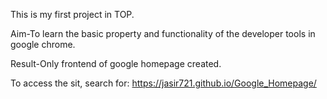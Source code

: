 
This is my first project in TOP. 

Aim-To learn the basic property and functionality of the developer tools in google chrome.

Result-Only frontend of google homepage created.

To access the sit, search for: https://jasir721.github.io/Google_Homepage/
